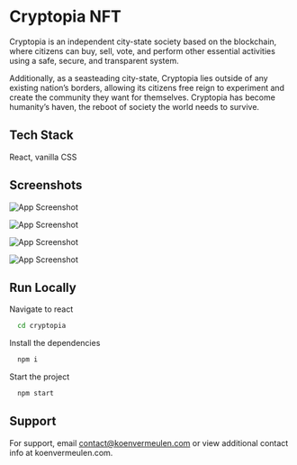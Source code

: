 # Cryptopia NFT

Cryptopia is an independent city-state society based on the blockchain, where citizens can buy, sell, vote, and perform other essential activities using a safe, secure, and transparent system.

Additionally, as a seasteading city-state, Cryptopia lies outside of any existing nation’s borders, allowing its citizens free reign to experiment and create the community they want for themselves. Cryptopia has become humanity’s haven, the reboot of society the world needs to survive.

## Tech Stack

React, vanilla CSS

## Screenshots

![App Screenshot](https://imgur.com/UCror5x.png)

![App Screenshot](https://imgur.com/bS5uX5f.png)

![App Screenshot](https://imgur.com/T0xBY67.png)

![App Screenshot](https://imgur.com/Q0XkNea.png)

## Run Locally

Navigate to react

```bash
  cd cryptopia
```

Install the dependencies

```bash
  npm i
```

Start the project

```bash
  npm start
```

## Support

For support, email contact@koenvermeulen.com or view additional contact info at koenvermeulen.com.
